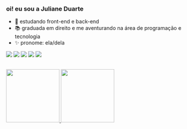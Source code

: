 ### oi! eu sou a Juliane Duarte 

- 🔭 estudando front-end e back-end
- 📚 graduada em direito e me aventurando na área de programação e tecnologia 
- ✨ pronome: ela/dela

<div>
  <a href="https://instagram.com/juwliane" target="_blank"><img src="https://img.shields.io/badge/-Instagram-%23E4405F?style=for-the-badge&logo=instagram&logoColor=white" target="_blank"></a>
   <a href="https://discord.com/channels/756242455824695468/756242456474943520" target="_blank"><img src="https://img.shields.io/badge/Discord-7289DA?style=for-the-badge&logo=discord&logoColor=white" target="_blank"></a>
 	<a href="https://open.spotify.com/user/julianeshotfirst?si=97f9bb1a9a7d4f66" target="_blank"><img src="https://img.shields.io/badge/Spotify-1ED760?&style=for-the-badge&logo=spotify&logoColor=white" target="_blank"></a>
  <a href = "mailto:julianed.assis@gmail.com"><img src="https://img.shields.io/badge/-Gmail-%23333?style=for-the-badge&logo=gmail&logoColor=white" target="_blank"></a>
  <a href="https://www.linkedin.com/in/julianedassis/" target="_blank"><img src="https://img.shields.io/badge/-LinkedIn-%230077B5?style=for-the-badge&logo=linkedin&logoColor=white" target="_blank"></a> 
</div>
 
 ##
 <div>
  <a href="https://github.com/julianeduarte">
  <img height="145em" src="https://github-readme-stats.vercel.app/api?username=julianeduarte&show_icons=true&theme=material-palenight&include_all_commits=true&count_private=true"/>
  <img height="145em" src="https://github-readme-stats.vercel.app/api/top-langs/?username=julianeduarte&layout=compact&langs_count=7&theme=material-palenight"/>
</div>
